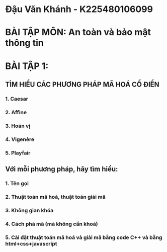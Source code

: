 # Đậu Văn Khánh - K225480106099
# BÀI TẬP MÔN: An toàn và bảo mật thông tin
# BÀI TẬP 1:
## TÌM HIỂU CÁC PHƯƠNG PHÁP MÃ HOÁ CỔ ĐIỂN
### 1. Caesar
### 2. Affine
### 3. Hoán vị
### 4. Vigenère
### 5. Playfair
## Với mỗi phương pháp, hãy tìm hiểu:
### 1. Tên gọi
### 2. Thuật toán mã hoá, thuật toán giải mã
### 3. Không gian khóa
### 4. Cách phá mã (mà không cần khoá)
### 5. Cài đặt thuật toán mã hoá và giải mã bằng code C++ và bằng html+css+javascript
